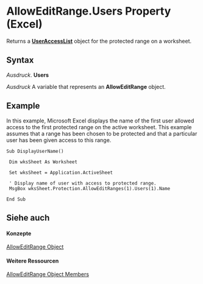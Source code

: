 
# AllowEditRange.Users Property (Excel)

Returns a  **[UserAccessList](8b753ffc-e4d5-0824-e465-a3bdb9ed9202.md)** object for the protected range on a worksheet.


## Syntax

 _Ausdruck_. **Users**

 _Ausdruck_ A variable that represents an **AllowEditRange** object.


## Example

In this example, Microsoft Excel displays the name of the first user allowed access to the first protected range on the active worksheet. This example assumes that a range has been chosen to be protected and that a particular user has been given access to this range.


```
Sub DisplayUserName() 
 
 Dim wksSheet As Worksheet 
 
 Set wksSheet = Application.ActiveSheet 
 
 ' Display name of user with access to protected range. 
 MsgBox wksSheet.Protection.AllowEditRanges(1).Users(1).Name 
 
End Sub
```


## Siehe auch


#### Konzepte


[AllowEditRange Object](2bfd80d1-3a59-162e-194a-8699ca6b0d4b.md)
#### Weitere Ressourcen


[AllowEditRange Object Members](http://msdn.microsoft.com/library/4b7e9143-6bdf-b7ba-ba33-5116343bb1e4%28Office.15%29.aspx)
